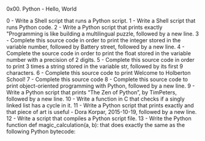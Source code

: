 0x00. Python - Hello, World

0 - Write a Shell script that runs a Python script.
1 - Write a Shell script that runs Python code.
2 - Write a Python script that prints exactly "Programming is like building a multilingual puzzle, followed by a new line.
3 - Complete this source code in order to print the integer stored in the variable number, followed by Battery street, followed by a new line.
4 - Complete the source code in order to print the float stored in the variable number with a precision of 2 digits.
5 - Complete this source code in order to print 3 times a string stored in the variable str, followed by its first 9 characters.
6 - Complete this source code to print Welcome to Holberton School!
7 - Complete this source code
8 - Complete this source code to print object-oriented programming with Python, followed by a new line.
9 - Write a Python script that prints “The Zen of Python”, by TimPeters, followed by a new line.
10 - Write a function in C that checks if a singly linked list has a cycle in it.
11 - Write a Python script that prints exactly and that piece of art is useful - Dora Korpar, 2015-10-19, followed by a new line.
12 - Write a script that compiles a Python script file.
13 - Write the Python function def magic_calculation(a, b): that does exactly the same as the following Python bytecode:
